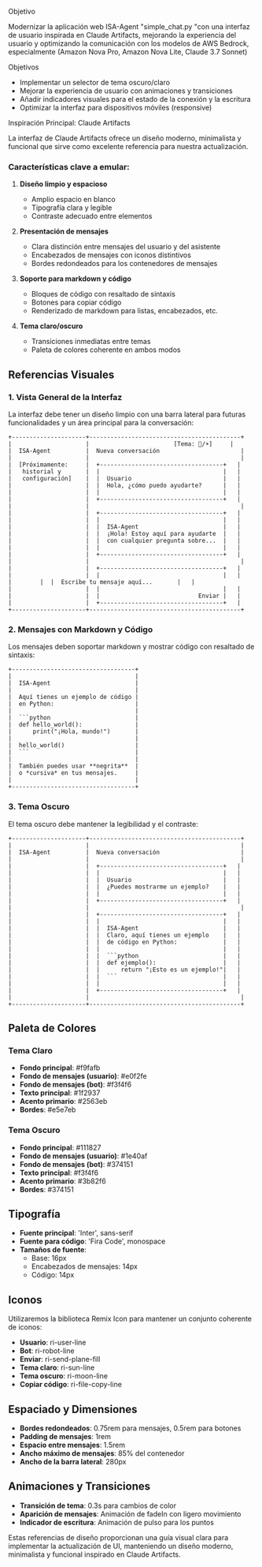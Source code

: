 Objetivo

Modernizar la aplicación web ISA-Agent "simple_chat.py "con una interfaz de usuario inspirada en Claude Artifacts, mejorando la experiencia del usuario y optimizando la comunicación con los modelos de AWS Bedrock, especialmente (Amazon Nova Pro, Amazon Nova Lite, Claude 3.7 Sonnet)


Objetivos
- Implementar un selector de tema oscuro/claro
- Mejorar la experiencia de usuario con animaciones y transiciones
- Añadir indicadores visuales para el estado de la conexión y la escritura
- Optimizar la interfaz para dispositivos móviles (responsive)


Inspiración Principal: Claude Artifacts

La interfaz de Claude Artifacts ofrece un diseño moderno, minimalista y funcional que sirve como excelente referencia para nuestra actualización.

### Características clave a emular:

1. **Diseño limpio y espacioso**
   - Amplio espacio en blanco
   - Tipografía clara y legible
   - Contraste adecuado entre elementos

2. **Presentación de mensajes**
   - Clara distinción entre mensajes del usuario y del asistente
   - Encabezados de mensajes con iconos distintivos
   - Bordes redondeados para los contenedores de mensajes

3. **Soporte para markdown y código**
   - Bloques de código con resaltado de sintaxis
   - Botones para copiar código
   - Renderizado de markdown para listas, encabezados, etc.

4. **Tema claro/oscuro**
   - Transiciones inmediatas entre temas
   - Paleta de colores coherente en ambos modos

## Referencias Visuales

### 1. Vista General de la Interfaz

La interfaz debe tener un diseño limpio con una barra lateral para futuras funcionalidades y un área principal para la conversación:

```
+---------------------+-------------------------------------------+
|                     |                        [Tema: 🌙/☀️]     |
|  ISA-Agent          |  Nueva conversación                       |
|                     |                                           |
|  [Próximamente:     |  +-----------------------------------+   |
|   historial y       |  |                                   |   |
|   configuración]    |  |  Usuario                          |   |
|                     |  |  Hola, ¿cómo puedo ayudarte?      |   |
|                     |  |                                   |   |
|                     |  +-----------------------------------+   |
|                     |                                           |
|                     |  +-----------------------------------+   |
|                     |  |                                   |   |
|                     |  |  ISA-Agent                        |   |
|                     |  |  ¡Hola! Estoy aquí para ayudarte  |   |
|                     |  |  con cualquier pregunta sobre...  |   |
|                     |  |                                   |   |
|                     |  +-----------------------------------+   |
|                     |                                           |
|                     |  +-----------------------------------+   |
|                     |  |                                   |   |
|        |  |  Escribe tu mensaje aquí...       |   |
|                     |  |                                   |   |
|                     |  |                            Enviar |   |
|                     |  +-----------------------------------+   |
+---------------------+-------------------------------------------+
```

### 2. Mensajes con Markdown y Código

Los mensajes deben soportar markdown y mostrar código con resaltado de sintaxis:

```
+-----------------------------------+
|                                   |
|  ISA-Agent                        |
|                                   |
|  Aquí tienes un ejemplo de código |
|  en Python:                       |
|                                   |
|  ```python                        |
|  def hello_world():               |
|      print("¡Hola, mundo!")       |
|                                   |
|  hello_world()                    |
|  ```                              |
|                                   |
|  También puedes usar **negrita**  |
|  o *cursiva* en tus mensajes.     |
|                                   |
+-----------------------------------+
```

### 3. Tema Oscuro

El tema oscuro debe mantener la legibilidad y el contraste:

```
+---------------------+-------------------------------------------+
|                     |                                           |
|  ISA-Agent          |  Nueva conversación                       |
|                     |                                           |
|                     |  +-----------------------------------+   |
|                     |  |                                   |   |
|                     |  |  Usuario                          |   |
|                     |  |  ¿Puedes mostrarme un ejemplo?    |   |
|                     |  |                                   |   |
|                     |  +-----------------------------------+   |
|                     |                                           |
|                     |  +-----------------------------------+   |
|                     |  |                                   |   |
|                     |  |  ISA-Agent                        |   |
|                     |  |  Claro, aquí tienes un ejemplo    |   |
|                     |  |  de código en Python:             |   |
|                     |  |                                   |   |
|                     |  |  ```python                        |   |
|                     |  |  def ejemplo():                   |   |
|                     |  |      return "¡Esto es un ejemplo!"|   |
|                     |  |  ```                              |   |
|                     |  |                                   |   |
|                     |  +-----------------------------------+   |
|                     |                                           |
+---------------------+-------------------------------------------+
```

## Paleta de Colores

### Tema Claro
- **Fondo principal**: #f9fafb
- **Fondo de mensajes (usuario)**: #e0f2fe
- **Fondo de mensajes (bot)**: #f3f4f6
- **Texto principal**: #1f2937
- **Acento primario**: #2563eb
- **Bordes**: #e5e7eb

### Tema Oscuro
- **Fondo principal**: #111827
- **Fondo de mensajes (usuario)**: #1e40af
- **Fondo de mensajes (bot)**: #374151
- **Texto principal**: #f3f4f6
- **Acento primario**: #3b82f6
- **Bordes**: #374151

## Tipografía

- **Fuente principal**: 'Inter', sans-serif
- **Fuente para código**: 'Fira Code', monospace
- **Tamaños de fuente**:
  - Base: 16px
  - Encabezados de mensajes: 14px
  - Código: 14px

## Iconos

Utilizaremos la biblioteca Remix Icon para mantener un conjunto coherente de iconos:
- **Usuario**: ri-user-line
- **Bot**: ri-robot-line
- **Enviar**: ri-send-plane-fill
- **Tema claro**: ri-sun-line
- **Tema oscuro**: ri-moon-line
- **Copiar código**: ri-file-copy-line

## Espaciado y Dimensiones

- **Bordes redondeados**: 0.75rem para mensajes, 0.5rem para botones
- **Padding de mensajes**: 1rem
- **Espacio entre mensajes**: 1.5rem
- **Ancho máximo de mensajes**: 85% del contenedor
- **Ancho de la barra lateral**: 280px

## Animaciones y Transiciones

- **Transición de tema**: 0.3s para cambios de color
- **Aparición de mensajes**: Animación de fadeIn con ligero movimiento
- **Indicador de escritura**: Animación de pulso para los puntos

Estas referencias de diseño proporcionan una guía visual clara para implementar la actualización de UI, manteniendo un diseño moderno, minimalista y funcional inspirado en Claude Artifacts.
